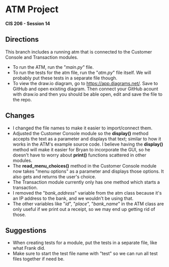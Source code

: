 # ATM Project
**CIS 206 - Session 14**

## Directions
This branch includes a running atm that is connected to the Customer Console and Transaction modules.

- To run the ATM, run the "_main.py_" file.
- To run the tests for the atm file, run the "_atm.py_" file itself. We will probably put these tests in a separate file though.
- To view the draw.io diagram, go to https://app.diagrams.net/. Save to GitHub and open existing diagram. Then connect your GitHub acount with draw.io and then you should be able open, edit and save the file to the repo. 

## Changes

- I changed the file names to make it easier to import/connect them.
- Adjusted the Customer Console module so the **display()** method accepts the text as a parameter and displays that text; similar to how it works in the ATM's example source code. I believe having the **display()** method will make it easier for Bryan to incorporate the GUI, so he doesn't have to worry about **print()** functions scattered in other modules.
- The **read_menu_choices()** method in the Customer Console module now takes "menu options" as a parameter and displays those options. It also gets and returns the user's choice.
- The Transaction module currently only has one method which starts a transaction.
- I removed the "*bank_address*" variable from the atm class because it's an IP address to the bank, and we wouldn't be using that.
- The other variables like "*id*", "*place*", "*bank_name*" in the ATM class are only useful if we print out a receipt, so we may end up getting rid of those.

## Suggestions

- When creating tests for a module, put the tests in a separate file, like what Frank did. 
- Make sure to start the test file name with "test" so we can run all test files together if need be. 
